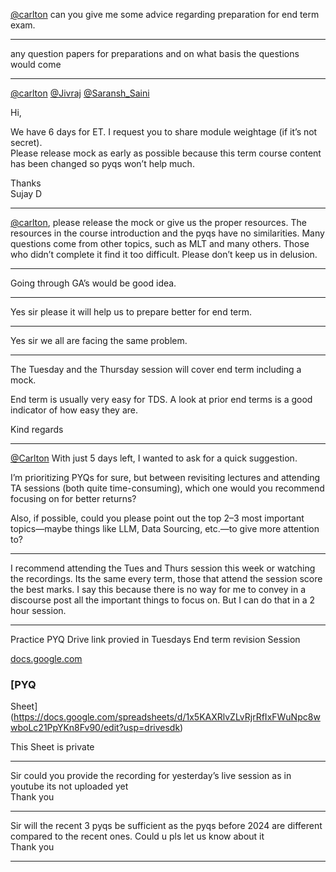 [@carlton](/u/carlton) can you give me some advice regarding preparation for
end term exam.



---

any question papers for preparations and on what basis the questions would
come



---

[@carlton](/u/carlton) [@Jivraj](/u/jivraj) [@Saransh_Saini](/u/saransh_saini)

Hi,

We have 6 days for ET. I request you to share module weightage (if it’s not
secret).  
Please release mock as early as possible because this term course content has
been changed so pyqs won’t help much.

Thanks  
Sujay D



---

[@carlton](/u/carlton), please release the mock or give us the proper
resources. The resources in the course introduction and the pyqs have no
similarities. Many questions come from other topics, such as MLT and many
others. Those who didn’t complete it find it too difficult. Please don’t keep
us in delusion.



---

Going through GA’s would be good idea.



---

Yes sir please it will help us to prepare better for end term.



---

Yes sir we all are facing the same problem.



---

The Tuesday and the Thursday session will cover end term including a mock.

End term is usually very easy for TDS. A look at prior end terms is a good
indicator of how easy they are.

Kind regards



---

[@Carlton](/u/carlton) With just 5 days left, I wanted to ask for a quick
suggestion.

I’m prioritizing PYQs for sure, but between revisiting lectures and attending
TA sessions (both quite time-consuming), which one would you recommend
focusing on for better returns?

Also, if possible, could you please point out the top 2–3 most important
topics—maybe things like LLM, Data Sourcing, etc.—to give more attention to?



---

I recommend attending the Tues and Thurs session this week or watching the
recordings. Its the same every term, those that attend the session score the
best marks. I say this because there is no way for me to convey in a discourse
post all the important things to focus on. But I can do that in a 2 hour
session.



---

Practice PYQ Drive link provied in Tuesdays End term revision Session

[docs.google.com](https://docs.google.com/spreadsheets/d/1x5KAXRlvZLvRjrRfIxFWuNpc8wwboLc21PpYKn8Fv90/edit?usp=drivesdk)
[](https://docs.google.com/spreadsheets/d/1x5KAXRlvZLvRjrRfIxFWuNpc8wwboLc21PpYKn8Fv90/edit?usp=drivesdk)

### [PYQ
Sheet](https://docs.google.com/spreadsheets/d/1x5KAXRlvZLvRjrRfIxFWuNpc8wwboLc21PpYKn8Fv90/edit?usp=drivesdk)

This Sheet is private



---

Sir could you provide the recording for yesterday’s live session as in youtube
its not uploaded yet  
Thank you



---

Sir will the recent 3 pyqs be sufficient as the pyqs before 2024 are different
compared to the recent ones. Could u pls let us know about it  
Thank you



---

